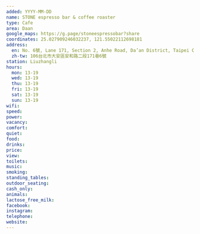 ```yaml
---
added: YYYY-MM-DD
name: STONE espresso bar & coffee roaster
type: Cafe
area: Daan
google_maps: https://g.page/stoneespressobar?share
coordinates: 25.027909246032237, 121.55022112698181
address:
  en: No. 6號, Lane 171, Section 2, Anhe Road, Da’an District, Taipei City, 106
  zh-tw: 106台北市大安區安和路二段171巷6號
station: Liuzhangli
hours:
  mon: 13-19
  wed: 13-19
  thu: 13-19
  fri: 13-19
  sat: 13-19
  sun: 13-19
wifi: 
speed: 
power: 
vacancy: 
comfort: 
quiet: 
food: 
drinks: 
price: 
view: 
toilets: 
music: 
smoking: 
standing_tables: 
outdoor_seating: 
cash_only: 
animals: 
lactose_free_milk: 
facebook: 
instagram: 
telephone: 
website: 
---
```

